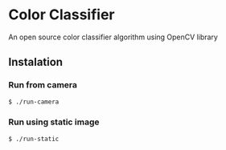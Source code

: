 # Color Classifier

An open source color classifier algorithm using OpenCV library

## Instalation

### Run from camera

```bash
$ ./run-camera
```

### Run using static image

```bash
$ ./run-static
```
